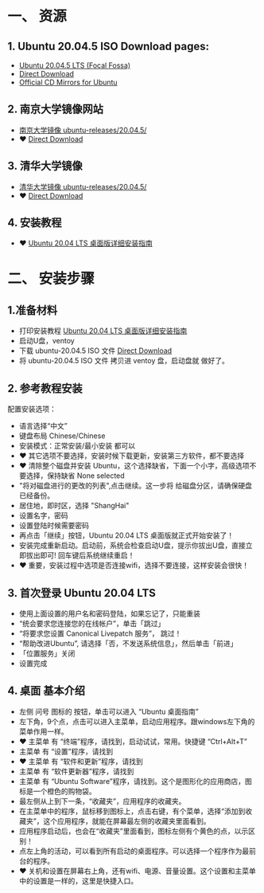 
# 一、 资源
## 1. Ubuntu 20.04.5 ISO Download pages:
- [Ubuntu 20.04.5 LTS (Focal Fossa)](https://releases.ubuntu.com/20.04.5/?_ga=2.262879308.1179223853.1664338732-1593336368.1664338732)
- [Direct Download](https://releases.ubuntu.com/20.04.5/ubuntu-20.04.5-desktop-amd64.iso)
- [Official CD Mirrors for Ubuntu](https://launchpad.net/ubuntu/+cdmirrors)

## 2. 南京大学镜像网站
- [南京大学镜像 ubuntu-releases/20.04.5/](https://mirror.nju.edu.cn/ubuntu-releases/20.04.5/)
- ❤️ [Direct Download](https://mirror.nju.edu.cn/ubuntu-releases/20.04.5/ubuntu-20.04.5-desktop-amd64.iso)

## 3. 清华大学镜像
- [清华大学镜像 ubuntu-releases/20.04.5/](https://mirrors.tuna.tsinghua.edu.cn/ubuntu-releases/20.04.5/)
- ❤️ [Direct Download](https://mirrors.tuna.tsinghua.edu.cn/ubuntu-releases/20.04.5/ubuntu-20.04.5-desktop-amd64.iso)

## 4. 安装教程
- ❤️ [Ubuntu 20.04 LTS 桌面版详细安装指南](https://www.sysgeek.cn/install-ubuntu-20-04-lts-desktop/)

# 二、 安装步骤
## 1.准备材料
  - 打印安装教程 [Ubuntu 20.04 LTS 桌面版详细安装指南](https://www.sysgeek.cn/install-ubuntu-20-04-lts-desktop/)
  - 启动U盘，ventoy
  - 下载  ubuntu-20.04.5 ISO 文件 [Direct Download](https://mirror.nju.edu.cn/ubuntu-releases/20.04.5/ubuntu-20.04.5-desktop-amd64.iso)
  - 将 ubuntu-20.04.5 ISO 文件 拷贝进 ventoy 盘，启动盘就 做好了。

## 2. 参考教程安装 
  配置安装选项：
  - 语言选择“中文”
  - 键盘布局 Chinese/Chinese
  - 安装模式：正常安装/最小安装 都可以
  - ❤️ 其它选项不要选择，安装时候下载更新，安装第三方软件，都不要选择
  - ❤️ 清除整个磁盘并安装 Ubuntu，这个选择缺省，下面一个小字，高级选项不要选择，保持缺省 None selected
  - "将对磁盘进行的更改的列表",点击继续。这一步将 给磁盘分区，请确保硬盘已经备份。
  - 居住地，即时区，选择 "ShangHai"
  - 设置名字，密码
  - 设置登陆时候需要密码
  - 再点击「继续」按钮，Ubuntu 20.04 LTS 桌面版就正式开始安装了！
  - 安装完成重新启动。启动前，系统会检查启动U盘，提示你拔出U盘，直接立即拔出即可! 回车键后系统继续重启！
  - ❤️ 重要，安装过程中选项是否连接wifi，选择不要连接，这样安装会很快！
 
## 3. 首次登录 Ubuntu 20.04 LTS
  - 使用上面设置的用户名和密码登陆，如果忘记了，只能重装
  - “统会要求您连接您的在线帐户”，单击「跳过」
  - “将要求您设置 Canonical Livepatch 服务”， 跳过！
  - “帮助改进Ubuntu”, 请选择「否，不发送系统信息」，然后单击「前进」
  - 「位置服务」关闭
  - 设置完成

## 4. 桌面 基本介绍
 - 左侧 问号 图标的 按钮，单击可以进入 “Ubuntu 桌面指南”
 - 左下角，9个点，点击可以进入主菜单，启动应用程序。跟windows左下角的菜单作用一样。
 - ❤️ 主菜单 有 “终端”程序，请找到，启动试试，常用。快捷键 “Ctrl+Alt+T”
 - 主菜单 有 “设置”程序，请找到
 - ❤️ 主菜单 有 “软件和更新”程序，请找到
 - 主菜单 有 “软件更新器”程序，请找到
 - 主菜单 有 “Ubuntu Software”程序，请找到。这个是图形化的应用商店，图标是一个橙色的购物袋。
 - 最左侧从上到下一条，“收藏夹”，应用程序的收藏夹。
 - 在主菜单中的程序，鼠标移到图标上，点击右键，有个菜单，选择“添加到收藏夹”，这个应用程序，就能在屏幕最左侧的收藏夹里面看到。
 - 应用程序启动后，也会在“收藏夹”里面看到，图标左侧有个黄色的点，以示区别！
 - 点左上角的活动，可以看到所有启动的桌面程序。可以选择一个程序作为最前台的程序。
 - ❤️ 关机和设置在屏幕右上角，还有wifi、电源、音量设置。这个设置和主菜单中的设置是一样的，这里是快捷入口。

